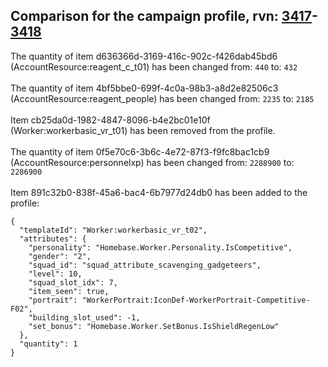 ## Comparison for the campaign profile, rvn: [3417](https://github.com/PRO100KatYT/FortniteProfileRevisions/tree/main/profiles/campaign/3417%20campaign.json)-[3418](https://github.com/PRO100KatYT/FortniteProfileRevisions/tree/main/profiles/campaign/3418%20campaign.json)

The quantity of item d636366d-3169-416c-902c-f426dab45bd6 (AccountResource:reagent_c_t01) has been changed from: `440` to: `432`
<br><br>
The quantity of item 4bf5bbe0-699f-4c0a-98b3-a8d2e82506c3 (AccountResource:reagent_people) has been changed from: `2235` to: `2185`
<br><br>
Item cb25da0d-1982-4847-8096-b4e2bc01e10f (Worker:workerbasic_vr_t01) has been removed from the profile.
<br><br>
The quantity of item 0f5e70c6-3b6c-4e72-87f3-f9fc8bac1cb9 (AccountResource:personnelxp) has been changed from: `2288900` to: `2286900`
<br><br>
Item 891c32b0-838f-45a6-bac4-6b7977d24db0 has been added to the profile:

```
{
  "templateId": "Worker:workerbasic_vr_t02",
  "attributes": {
    "personality": "Homebase.Worker.Personality.IsCompetitive",
    "gender": "2",
    "squad_id": "squad_attribute_scavenging_gadgeteers",
    "level": 10,
    "squad_slot_idx": 7,
    "item_seen": true,
    "portrait": "WorkerPortrait:IconDef-WorkerPortrait-Competitive-F02",
    "building_slot_used": -1,
    "set_bonus": "Homebase.Worker.SetBonus.IsShieldRegenLow"
  },
  "quantity": 1
}
```

<br><br>

